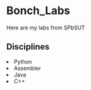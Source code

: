 # Bonch_Labs
Here are my labs from SPbSUT
<h2>Disciplines</h2>
<li>Python
<li>Assembler
<li>Java
<li>C++
